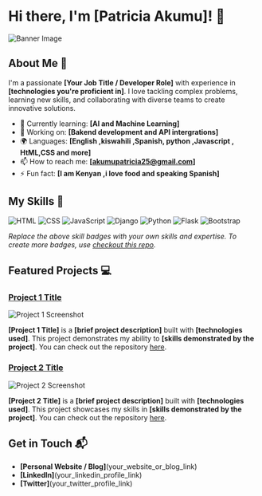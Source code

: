 # Hi there, I'm [Patricia Akumu]! 👋

![Banner Image](https://drive.google.com/file/d/1uVA_C1XkpVUlG_U6ObGxJ5tQhRnrfSZY/view?usp=sharing)

## About Me 🚀

I'm a passionate **[Your Job Title / Developer Role]** with experience in **[technologies you're proficient in]**. I love tackling complex problems, learning new skills, and collaborating with diverse teams to create innovative solutions.

- 🌱 Currently learning: **[AI and Machine Learning]**
- 🔭 Working on: **[Bakend development and API intergrations]**
- 🌍 Languages: **[English ,kiswahili ,Spanish, python ,Javascript , HtML,CSS and more]**
- 📫 How to reach me: **[akumupatricia25@gmail.com]**
- ⚡ Fun fact: **[I am Kenyan ,i love food and speaking Spanish]**

## My Skills 🧠

![HTML](https://img.shields.io/badge/-HTML-E34F26?style=flat-square&logo=html5&logoColor=white)
![CSS](https://img.shields.io/badge/-CSS-1572B6?style=flat-square&logo=css3&logoColor=white)
![JavaScript](https://img.shields.io/badge/-JavaScript-F7DF1E?style=flat-square&logo=javascript&logoColor=black)
![Django](https://img.shields.io/badge/Django-sea%20green?style=flat&logo=Django&logoColor=%23092E20&logoSize=auto&labelColor=Hunter%20green&color=White)
![Python](https://img.shields.io/badge/Python-blue?style=for-the-badge&logo=Python&logoColor=blue&logoSize=auto&labelColor=yellow&color=blue)
![Flask](https://img.shields.io/badge/Flask-black?style=for-the-badge&logo=Flask&logoColor=Black&logoSize=auto&labelColor=black&color=black)
![Bootstrap](https://img.shields.io/badge/Bootstrap-purple?style=for-the-badge&logo=Bootstrap&logoSize=auto&labelColor=black&color=purple)

*Replace the above skill badges with your own skills and expertise. To create more badges, use [checkout this repo](https://github.com/alexandresanlim/Badges4-README.md-Profile).*

## Featured Projects 💻

### [Project 1 Title](project_1_link)

![Project 1 Screenshot](project_1_screenshot_url)

**[Project 1 Title]** is a **[brief project description]** built with **[technologies used]**. This project demonstrates my ability to **[skills demonstrated by the project]**. You can check out the repository [here](project_1_repository_link).

### [Project 2 Title](project_2_link)

![Project 2 Screenshot](project_2_screenshot_url)

**[Project 2 Title]** is a **[brief project description]** built with **[technologies used]**. This project showcases my skills in **[skills demonstrated by the project]**. You can check out the repository [here](project_2_repository_link).

## Get in Touch 📬

- **[Personal Website / Blog]**(your_website_or_blog_link)
- **[LinkedIn]**(your_linkedin_profile_link)
- **[Twitter]**(your_twitter_profile_link)


